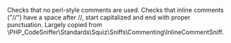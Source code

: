 Checks that no perl-style comments are used.  Checks that inline comments ("//")
have a space after //, start capitalized and end with proper punctuation. 
Largely copied from
\PHP_CodeSniffer\Standards\Squiz\Sniffs\Commenting\InlineCommentSniff.